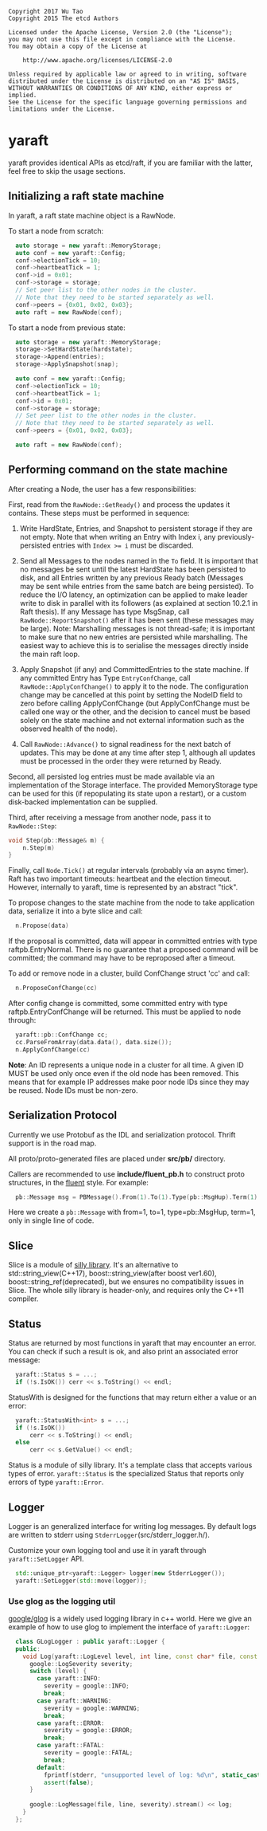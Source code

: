     Copyright 2017 Wu Tao
    Copyright 2015 The etcd Authors
    
    Licensed under the Apache License, Version 2.0 (the "License");
    you may not use this file except in compliance with the License.
    You may obtain a copy of the License at
    
        http://www.apache.org/licenses/LICENSE-2.0
    
    Unless required by applicable law or agreed to in writing, software
    distributed under the License is distributed on an "AS IS" BASIS,
    WITHOUT WARRANTIES OR CONDITIONS OF ANY KIND, either express or implied.
    See the License for the specific language governing permissions and
    limitations under the License.

yaraft
======

yaraft provides identical APIs as etcd/raft, if you are familiar with the latter, feel free to skip the usage sections.

## Initializing a raft state machine

In yaraft, a raft state machine object is a RawNode.

To start a node from scratch:
```cpp
  auto storage = new yaraft::MemoryStorage;
  auto conf = new yaraft::Config;
  conf->electionTick = 10;
  conf->heartbeatTick = 1;
  conf->id = 0x01;
  conf->storage = storage;
  // Set peer list to the other nodes in the cluster.
  // Note that they need to be started separately as well.
  conf->peers = {0x01, 0x02, 0x03};
  auto raft = new RawNode(conf);
```

To start a node from previous state:

```cpp
  auto storage = new yaraft::MemoryStorage;
  storage->SetHardState(hardstate);
  storage->Append(entries);
  storage->ApplySnapshot(snap);

  auto conf = new yaraft::Config;
  conf->electionTick = 10;
  conf->heartbeatTick = 1;
  conf->id = 0x01;
  conf->storage = storage;
  // Set peer list to the other nodes in the cluster.
  // Note that they need to be started separately as well.
  conf->peers = {0x01, 0x02, 0x03};

  auto raft = new RawNode(conf);
```

## Performing command on the state machine

After creating a Node, the user has a few responsibilities:

First, read from the `RawNode::GetReady()` and process the updates it contains.
These steps must be performed in sequence:

1. Write HardState, Entries, and Snapshot to persistent storage if they are not empty. Note that when writing an Entry with Index i, any previously-persisted entries with `Index >= i` must be discarded.

2. Send all Messages to the nodes named in the `To` field. It is important that no messages be sent until the latest HardState has been persisted to disk, and all Entries written by any previous Ready batch (Messages may be sent while entries from the same batch are being persisted). To reduce the I/O latency, an optimization can be applied to make leader write to disk in parallel with its followers (as explained at section 10.2.1 in Raft thesis). If any Message has type MsgSnap, call `RawNode::ReportSnapshot()` after it has been sent (these messages may be large). Note: Marshalling messages is not thread-safe; it is important to make sure that no new entries are persisted while marshalling. The easiest way to achieve this is to serialise the messages directly inside the main raft loop.

3. Apply Snapshot (if any) and CommittedEntries to the state machine. If any committed Entry has Type `EntryConfChange`, call `RawNode::ApplyConfChange()` to apply it to the node. The configuration change may be cancelled at this point by setting the NodeID field to zero before calling ApplyConfChange (but ApplyConfChange must be called one way or the other, and the decision to cancel must be based solely on the state machine and not external information such as the observed health of the node).

4. Call `RawNode::Advance()` to signal readiness for the next batch of updates. This may be done at any time after step 1, although all updates must be processed in the order they were returned by Ready.

Second, all persisted log entries must be made available via an implementation of the Storage interface. The provided MemoryStorage type can be used for this (if repopulating its state upon a restart), or a custom disk-backed implementation can be supplied.

Third, after receiving a message from another node, pass it to `RawNode::Step`:

```cpp
void Step(pb::Message& m) {
    n.Step(m)
}
```

Finally, call `Node.Tick()` at regular intervals (probably via an async timer). Raft has two important timeouts: heartbeat and the election timeout. However, internally to yaraft, time is represented by an abstract "tick".

To propose changes to the state machine from the node to take application data, serialize it into a byte slice and call:

```cpp
  n.Propose(data)
```

If the proposal is committed, data will appear in committed entries with type raftpb.EntryNormal. There is no guarantee that a proposed command will be committed; the command may have to be reproposed after a timeout. 

To add or remove node in a cluster, build ConfChange struct 'cc' and call:

```cpp
  n.ProposeConfChange(cc)
```

After config change is committed, some committed entry with type raftpb.EntryConfChange will be returned. This must be applied to node through:

```cpp
  yaraft::pb::ConfChange cc;
  cc.ParseFromArray(data.data(), data.size());
  n.ApplyConfChange(cc)
```

**Note**: An ID represents a unique node in a cluster for all time. A
given ID MUST be used only once even if the old node has been removed.
This means that for example IP addresses make poor node IDs since they
may be reused. Node IDs must be non-zero.

## Serialization Protocol

Currently we use Protobuf as the IDL and serialization protocol.
Thrift support is in the road map.

All proto/proto-generated files are placed under **src/pb/** directory.

Callers are recommended to use **include/fluent_pb.h** to construct
proto structures, in the [fluent](https://en.wikipedia.org/wiki/Fluent_interface) style.
For example:

```cpp
  pb::Message msg = PBMessage().From(1).To(1).Type(pb::MsgHup).Term(1).v;
```

Here we create a `pb::Message` with from=1, to=1, type=pb::MsgHup, term=1, 
only in single line of code.

## Slice

Slice is a module of [silly library](https://github.com/IppClub/silly).
It's an alternative to std::string_view(C++17), boost::string_view(after boost ver1.60), boost::string_ref(deprecated),
but we ensures no compatibility issues in Slice.
The whole silly library is header-only, and requires only the C++11 compiler.

## Status

Status are returned by most functions in yaraft that may encounter an error. 
You can check if such a result is ok, and also print an associated error message:

```cpp
  yaraft::Status s = ...;
  if (!s.IsOK()) cerr << s.ToString() << endl;
```

StatusWith is designed for the functions that may return either a value or an error:

```cpp
  yaraft::StatusWith<int> s = ...;
  if (!s.IsOK()) 
      cerr << s.ToString() << endl;
  else
      cerr << s.GetValue() << endl;
```

Status is a module of silly library. It's a template class that accepts various types of error.
`yaraft::Status` is the specialized Status that reports only errors of type `yaraft::Error`.

## Logger

Logger is an generalized interface for writing log messages. By default logs are written to stderr 
using `StderrLogger`(src/stderr_logger.h/).

Customize your own logging tool and use it in yaraft through `yaraft::SetLogger` API.

```cpp
  std::unique_ptr<yaraft::Logger> logger(new StderrLogger());
  yaraft::SetLogger(std::move(logger));
```

### Use glog as the logging util

[google/glog](https://github.com/google/glog) is a widely used logging library in c++ world.
Here we give an example of how to use glog to implement the interface of `yaraft::Logger`:

```cpp
  class GLogLogger : public yaraft::Logger {
  public:
    void Log(yaraft::LogLevel level, int line, const char* file, const yaraft::Slice& log) override {
      google::LogSeverity severity;
      switch (level) {
        case yaraft::INFO:
          severity = google::INFO;
          break;
        case yaraft::WARNING:
          severity = google::WARNING;
          break;
        case yaraft::ERROR:
          severity = google::ERROR;
          break;
        case yaraft::FATAL:
          severity = google::FATAL;
          break;
        default:
          fprintf(stderr, "unsupported level of log: %d\n", static_cast<int>(level));
          assert(false);
      }
    
      google::LogMessage(file, line, severity).stream() << log;
    }
  };
```

